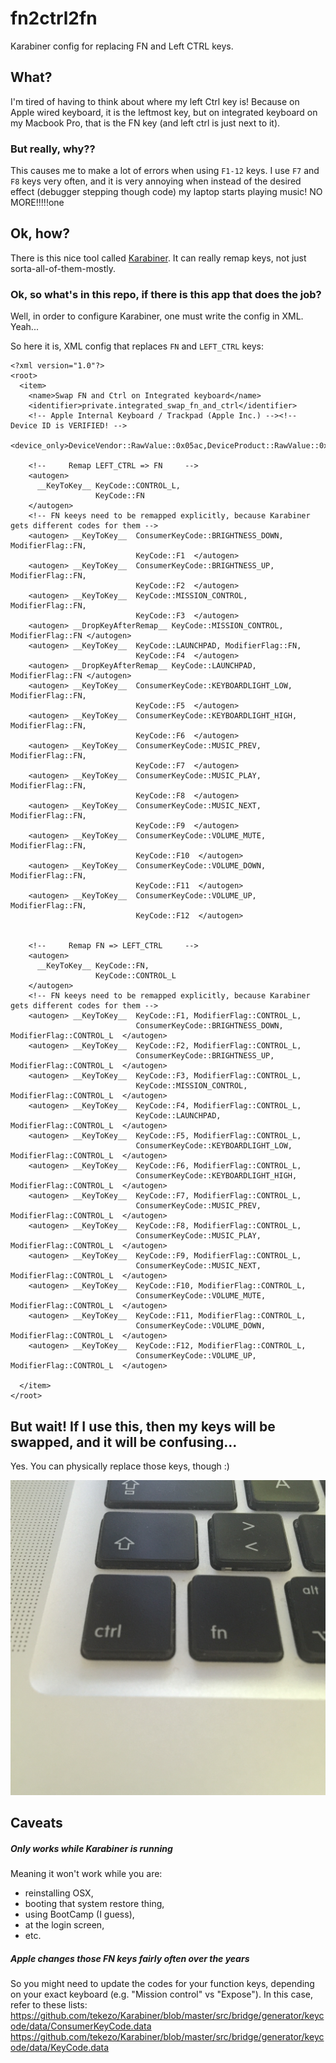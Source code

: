 # fn2ctrl2fn
Karabiner config for replacing FN and Left CTRL keys.

## What?

I'm tired of having to think about where my left Ctrl key is! Because on Apple wired keyboard, it is the leftmost key, but on integrated keyboard on my Macbook Pro, that is the FN key (and left ctrl is just next to it).

### But really, why??

This causes me to make a lot of errors when using `F1-12` keys. I use `F7` and `F8` keys very often, and it is very annoying when instead of the desired effect (debugger stepping though code) my laptop starts playing music! NO MORE!!!!!one

## Ok, how?

There is this nice tool called [Karabiner](https://pqrs.org/osx/karabiner/). It can really remap keys, not just sorta-all-of-them-mostly.

### Ok, so what's in this repo, if there is this app that does the job?

Well, in order to configure Karabiner, one must write the config in XML. Yeah... 

So here it is, XML config that replaces `FN` and `LEFT_CTRL` keys:

```
<?xml version="1.0"?>
<root>
  <item>
    <name>Swap FN and Ctrl on Integrated keyboard</name>
    <identifier>private.integrated_swap_fn_and_ctrl</identifier>
    <!-- Apple Internal Keyboard / Trackpad (Apple Inc.) --><!-- Device ID is VERIFIED! -->
    <device_only>DeviceVendor::RawValue::0x05ac,DeviceProduct::RawValue::0x0253</device_only>

    <!--     Remap LEFT_CTRL => FN     -->
    <autogen>
      __KeyToKey__ KeyCode::CONTROL_L, 
                   KeyCode::FN
    </autogen>
    <!-- FN keeys need to be remapped explicitly, because Karabiner gets different codes for them -->
    <autogen> __KeyToKey__  ConsumerKeyCode::BRIGHTNESS_DOWN, ModifierFlag::FN, 
                            KeyCode::F1  </autogen>
    <autogen> __KeyToKey__  ConsumerKeyCode::BRIGHTNESS_UP, ModifierFlag::FN,
                            KeyCode::F2  </autogen>
    <autogen> __KeyToKey__  KeyCode::MISSION_CONTROL, ModifierFlag::FN,
                            KeyCode::F3  </autogen>
    <autogen> __DropKeyAfterRemap__ KeyCode::MISSION_CONTROL, ModifierFlag::FN </autogen>
    <autogen> __KeyToKey__  KeyCode::LAUNCHPAD, ModifierFlag::FN,
                            KeyCode::F4  </autogen>
    <autogen> __DropKeyAfterRemap__ KeyCode::LAUNCHPAD, ModifierFlag::FN </autogen>
    <autogen> __KeyToKey__  ConsumerKeyCode::KEYBOARDLIGHT_LOW, ModifierFlag::FN,
                            KeyCode::F5  </autogen>
    <autogen> __KeyToKey__  ConsumerKeyCode::KEYBOARDLIGHT_HIGH, ModifierFlag::FN,
                            KeyCode::F6  </autogen>
    <autogen> __KeyToKey__  ConsumerKeyCode::MUSIC_PREV, ModifierFlag::FN,
                            KeyCode::F7  </autogen>
    <autogen> __KeyToKey__  ConsumerKeyCode::MUSIC_PLAY, ModifierFlag::FN,
                            KeyCode::F8  </autogen>
    <autogen> __KeyToKey__  ConsumerKeyCode::MUSIC_NEXT, ModifierFlag::FN,
                            KeyCode::F9  </autogen>
    <autogen> __KeyToKey__  ConsumerKeyCode::VOLUME_MUTE, ModifierFlag::FN,
                            KeyCode::F10  </autogen>
    <autogen> __KeyToKey__  ConsumerKeyCode::VOLUME_DOWN, ModifierFlag::FN,
                            KeyCode::F11  </autogen>
    <autogen> __KeyToKey__  ConsumerKeyCode::VOLUME_UP, ModifierFlag::FN,
                            KeyCode::F12  </autogen>


    <!--     Remap FN => LEFT_CTRL     -->
    <autogen>
      __KeyToKey__ KeyCode::FN, 
                   KeyCode::CONTROL_L
    </autogen>                            
    <!-- FN keeys need to be remapped explicitly, because Karabiner gets different codes for them -->
    <autogen> __KeyToKey__  KeyCode::F1, ModifierFlag::CONTROL_L,
                            ConsumerKeyCode::BRIGHTNESS_DOWN, ModifierFlag::CONTROL_L  </autogen>
    <autogen> __KeyToKey__  KeyCode::F2, ModifierFlag::CONTROL_L,
                            ConsumerKeyCode::BRIGHTNESS_UP, ModifierFlag::CONTROL_L  </autogen>
    <autogen> __KeyToKey__  KeyCode::F3, ModifierFlag::CONTROL_L,
                            KeyCode::MISSION_CONTROL, ModifierFlag::CONTROL_L  </autogen>
    <autogen> __KeyToKey__  KeyCode::F4, ModifierFlag::CONTROL_L,
                            KeyCode::LAUNCHPAD, ModifierFlag::CONTROL_L  </autogen>
    <autogen> __KeyToKey__  KeyCode::F5, ModifierFlag::CONTROL_L,
                            ConsumerKeyCode::KEYBOARDLIGHT_LOW, ModifierFlag::CONTROL_L  </autogen>
    <autogen> __KeyToKey__  KeyCode::F6, ModifierFlag::CONTROL_L,
                            ConsumerKeyCode::KEYBOARDLIGHT_HIGH, ModifierFlag::CONTROL_L  </autogen>
    <autogen> __KeyToKey__  KeyCode::F7, ModifierFlag::CONTROL_L,
                            ConsumerKeyCode::MUSIC_PREV, ModifierFlag::CONTROL_L  </autogen>
    <autogen> __KeyToKey__  KeyCode::F8, ModifierFlag::CONTROL_L,
                            ConsumerKeyCode::MUSIC_PLAY, ModifierFlag::CONTROL_L  </autogen>
    <autogen> __KeyToKey__  KeyCode::F9, ModifierFlag::CONTROL_L,
                            ConsumerKeyCode::MUSIC_NEXT, ModifierFlag::CONTROL_L  </autogen>
    <autogen> __KeyToKey__  KeyCode::F10, ModifierFlag::CONTROL_L,
                            ConsumerKeyCode::VOLUME_MUTE, ModifierFlag::CONTROL_L  </autogen>
    <autogen> __KeyToKey__  KeyCode::F11, ModifierFlag::CONTROL_L,
                            ConsumerKeyCode::VOLUME_DOWN, ModifierFlag::CONTROL_L  </autogen>
    <autogen> __KeyToKey__  KeyCode::F12, ModifierFlag::CONTROL_L,
                            ConsumerKeyCode::VOLUME_UP, ModifierFlag::CONTROL_L  </autogen>

  </item>
</root>
```

## But wait! If I use this, then my keys will be swapped, and it will be confusing...

Yes. You can physically replace those keys, though :)

![alt text](https://raw.githubusercontent.com/frnhr/fn2ctrl2fn/master/swapped_keys.jpg "Swapped FN and LEFT_CTRL keys")


## Caveats

##### Only works while Karabiner is running

Meaning it won't work while you are:
 * reinstalling OSX,
 * booting that system restore thing,
 * using BootCamp (I guess),
 * at the login screen,
 * etc.


##### Apple changes those FN keys fairly often over the years

So you might need to update the codes for your function keys, depending on your exact keyboard (e.g. "Mission control" vs "Expose").
In this case, refer to these lists:
https://github.com/tekezo/Karabiner/blob/master/src/bridge/generator/keycode/data/ConsumerKeyCode.data
https://github.com/tekezo/Karabiner/blob/master/src/bridge/generator/keycode/data/KeyCode.data




